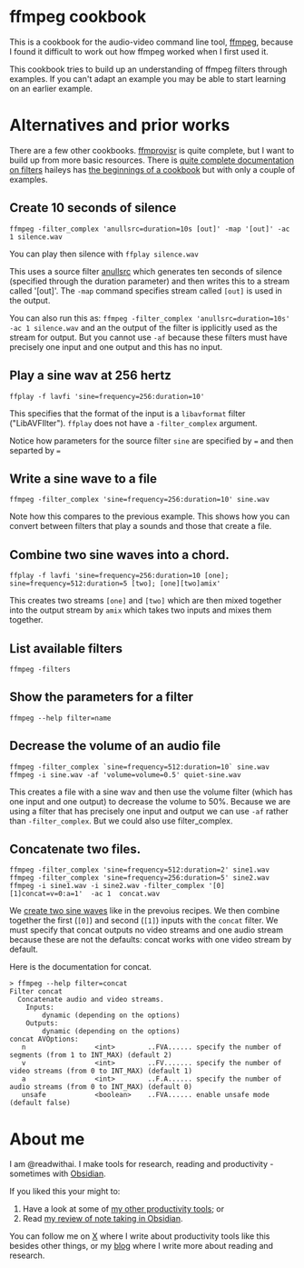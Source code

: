 # ffmpeg cookbook
This is a cookbook for the audio-video command line tool, [ffmpeg](https://www.ffmpeg.org/), because I found it difficult to work out how ffmpeg worked when I first used it.

This cookbook tries to build up an understanding of ffmpeg filters through examples. If you can't adapt an example you may be able to start learning on an earlier example.

# Alternatives and prior works
There are a few other cookbooks. [ffmprovisr](https://amiaopensource.github.io/ffmprovisr/) is quite complete, but I want to build up from more basic resources. There is [quite complete documentation on filters](https://ffmpeg.org/ffmpeg-filters.html#Filtering-Introduction) haileys has [the beginnings of a cookbook](https://github.com/haileys/ffmpeg-cookbook) but with only a couple of examples.

## Create 10 seconds of silence
```
ffmpeg -filter_complex 'anullsrc=duration=10s [out]' -map '[out]' -ac 1 silence.wav
```

You can play then silence with `ffplay silence.wav`

This uses a source filter [anullsrc](https://ffmpeg.org/ffmpeg-filters.html#anullsrc) which generates ten seconds of silence (specified through the duration parameter) and then writes this to a stream called '[out]'. The `-map` command specifies stream called `[out]` is used in the output.


You can also run this as: `ffmpeg -filter_complex 'anullsrc=duration=10s' -ac 1 silence.wav` and an the output of the filter is ipplicitly used as the stream for output. But you cannot use `-af` because these filters must have precisely one input and one output and this has no input.

## Play a sine wav at 256 hertz
```
ffplay -f lavfi 'sine=frequency=256:duration=10'
```

This specifies that the format of the input is a `libavformat` filter ("LibAVFIlter"). `ffplay` does not have a `-filter_complex` argument.

Notice how parameters for the source filter `sine` are specified by `=` and then separted by `=`

## Write a sine wave to a file
<a name="write_sine"></a>
```
ffmpeg -filter_complex 'sine=frequency=256:duration=10' sine.wav
```

Note how this compares to the previous example. This shows how you can convert between filters that play a sounds and those that create a file.

## Combine two sine waves into a chord.
```
ffplay -f lavfi 'sine=frequency=256:duration=10 [one]; sine=frequency=512:duration=5 [two]; [one][two]amix'
```
This creates two streams `[one]` and `[two]` which are then mixed together into the output stream by `amix` which takes two inputs and mixes them together.

## List available filters
```
ffmpeg -filters
```

## Show the parameters for a filter
```
ffmpeg --help filter=name
```

## Decrease the volume of an audio file
```
ffmpeg -filter_complex `sine=frequency=512:duration=10` sine.wav
ffmpeg -i sine.wav -af 'volume=volume=0.5' quiet-sine.wav
```

This creates a file with a sine wav and then use the volume filter (which has one input and one output) to decrease the volume to 50%. Because we are using a filter that has precisely one input and output we can use `-af` rather than `-filter_complex`. But we could also use filter_complex.


## Concatenate two files.
```
ffmpeg -filter_complex 'sine=frequency=512:duration=2' sine1.wav
ffmpeg -filter_complex 'sine=frequency=256:duration=5' sine2.wav
ffmpeg -i sine1.wav -i sine2.wav -filter_complex '[0][1]concat=v=0:a=1'  -ac 1  concat.wav
```

We [create two sine waves](#write-sine) like in the prevoius recipes. We then combine together the first (`[0]`) and second (`[1]`) inputs with the `concat` filter. We must specify that concat outputs no video streams and one audio stream because these are not the defaults: concat works with one video stream by default.


Here is the documentation for concat.

```
> ffmpeg --help filter=concat
Filter concat
  Concatenate audio and video streams.
    Inputs:
        dynamic (depending on the options)
    Outputs:
        dynamic (depending on the options)
concat AVOptions:
   n                 <int>        ..FVA...... specify the number of segments (from 1 to INT_MAX) (default 2)
   v                 <int>        ..FV....... specify the number of video streams (from 0 to INT_MAX) (default 1)
   a                 <int>        ..F.A...... specify the number of audio streams (from 0 to INT_MAX) (default 0)
   unsafe            <boolean>    ..FVA...... enable unsafe mode (default false)
```

# About me
I am @readwithai. I make tools for research, reading and productivity - sometimes with [Obsidian](https://readwithai.substack.com/p/what-exactly-is-obsidian). 

If you liked this your might to:

1. Have a look at some of [my other productivity tools](https://readwithai.substack.com/p/my-productivity-tools); or
2. Read [my review of note taking in Obsidian](https://readwithai.substack.com/p/note-taking-with-obsidian-much-of).

You can follow me on [X](https://x.com/readwithai) where I write about productivity tools like this besides other things, or my [blog](https://readwithai.substack.com/) where I write more about reading and research.

